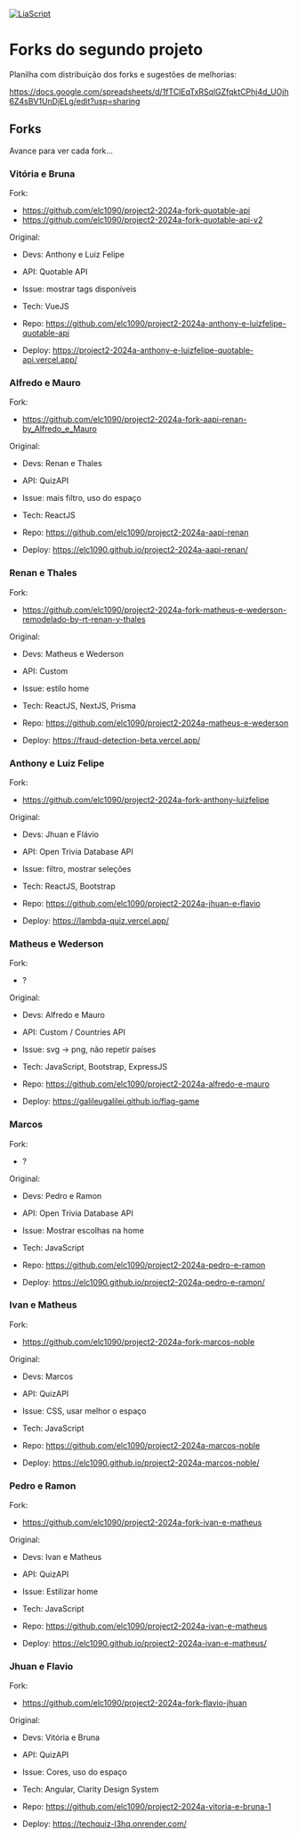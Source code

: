 <!--
author:   Andrea Charão

email:    andrea@inf.ufsm.br

version:  0.0.1

language: PT-BR

narrator: Brazilian Portuguese Female

comment:  Material de apoio para a disciplina
          ELC1090 - Desenvolvimento de Software para Web
          da Universidade Federal de Santa Maria

translation: English  translations/English.md
-->

<!--
liascript-devserver --input README.md --port 3001 --live
https://liascript.github.io/course/?https://raw.githubusercontent.com/AndreaInfUFSM/elc1090-2024a/master/classes/14/README.md
-->



[![LiaScript](https://raw.githubusercontent.com/LiaScript/LiaScript/master/badges/course.svg)](https://liascript.github.io/course/?https://raw.githubusercontent.com/AndreaInfUFSM/elc1090-2024a/master/classes/14/README.md)


# Forks do segundo projeto


Planilha com distribuição dos forks e sugestões de melhorias:

https://docs.google.com/spreadsheets/d/1fTClEqTxRSqlGZfqktCPhj4d_UOjh6Z4sBV1UnDjELg/edit?usp=sharing


## Forks

Avance para ver cada fork...


### Vitória e Bruna

Fork:

- https://github.com/elc1090/project2-2024a-fork-quotable-api
- https://github.com/elc1090/project2-2024a-fork-quotable-api-v2


Original:

- Devs: Anthony e Luiz Felipe

- API: Quotable API

- Issue: mostrar tags disponíveis

- Tech: VueJS

- Repo: https://github.com/elc1090/project2-2024a-anthony-e-luizfelipe-quotable-api
- Deploy: https://project2-2024a-anthony-e-luizfelipe-quotable-api.vercel.app/




### Alfredo e Mauro


Fork:

- https://github.com/elc1090/project2-2024a-fork-aapi-renan-by_Alfredo_e_Mauro


Original:

- Devs: Renan e Thales

- API: QuizAPI

- Issue: mais filtro, uso do espaço

- Tech: ReactJS

- Repo: https://github.com/elc1090/project2-2024a-aapi-renan

- Deploy: https://elc1090.github.io/project2-2024a-aapi-renan/






### Renan e Thales



Fork:

- https://github.com/elc1090/project2-2024a-fork-matheus-e-wederson-remodelado-by-rt-renan-y-thales


Original:

- Devs: Matheus e Wederson

- API: Custom

- Issue: estilo home

- Tech: ReactJS, NextJS, Prisma

- Repo: https://github.com/elc1090/project2-2024a-matheus-e-wederson


- Deploy: https://fraud-detection-beta.vercel.app/





### Anthony e Luiz Felipe


Fork:

- https://github.com/elc1090/project2-2024a-fork-anthony-luizfelipe


Original:

- Devs: Jhuan e Flávio

- API: Open Trivia Database API

- Issue: filtro, mostrar seleções

- Tech: ReactJS, Bootstrap

- Repo: https://github.com/elc1090/project2-2024a-jhuan-e-flavio

- Deploy: https://lambda-quiz.vercel.app/




### Matheus e Wederson

Fork:

- ?


Original:

- Devs: Alfredo e Mauro

- API: Custom / Countries API

- Issue: svg -> png, não repetir países

- Tech: JavaScript, Bootstrap, ExpressJS

- Repo: https://github.com/elc1090/project2-2024a-alfredo-e-mauro

- Deploy: https://galileugalilei.github.io/flag-game


### Marcos


Fork:

- ?


Original:

- Devs: Pedro e Ramon

- API: Open Trivia Database API

- Issue: Mostrar escolhas na home

- Tech: JavaScript

- Repo: https://github.com/elc1090/project2-2024a-pedro-e-ramon

- Deploy: https://elc1090.github.io/project2-2024a-pedro-e-ramon/




### Ivan e Matheus


Fork:

- https://github.com/elc1090/project2-2024a-fork-marcos-noble


Original:

- Devs: Marcos

- API: QuizAPI

- Issue: CSS, usar melhor o espaço

- Tech: JavaScript

- Repo: https://github.com/elc1090/project2-2024a-marcos-noble

- Deploy: https://elc1090.github.io/project2-2024a-marcos-noble/



### Pedro e Ramon

Fork:

- https://github.com/elc1090/project2-2024a-fork-ivan-e-matheus


Original:

- Devs: Ivan e Matheus

- API: QuizAPI

- Issue: Estilizar home

- Tech: JavaScript

- Repo: https://github.com/elc1090/project2-2024a-ivan-e-matheus


- Deploy: https://elc1090.github.io/project2-2024a-ivan-e-matheus/


### Jhuan e Flavio


Fork:

- https://github.com/elc1090/project2-2024a-fork-flavio-jhuan



Original:

- Devs: Vitória e Bruna

- API: QuizAPI

- Issue: Cores, uso do espaço

- Tech: Angular, Clarity Design System


- Repo: https://github.com/elc1090/project2-2024a-vitoria-e-bruna-1

- Deploy: https://techquiz-l3hq.onrender.com/


